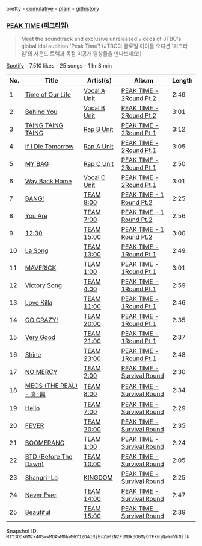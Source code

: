 pretty - [cumulative](/playlists/cumulative/37i9dQZF1DWYjqIbceAHm0.md) - [plain](/playlists/plain/37i9dQZF1DWYjqIbceAHm0) - [githistory](https://github.githistory.xyz/mackorone/spotify-playlist-archive/blob/main/playlists/plain/37i9dQZF1DWYjqIbceAHm0)

### [PEAK TIME \(피크타임\)](https://open.spotify.com/playlist/37i9dQZF1DWYjqIbceAHm0)

> Meet the soundtrack and exclusive unreleased videos of JTBC's global idol audition 'Peak Time'! \(JTBC의 글로벌 아이돌 오디션 '피크타임'의 사운드 트랙과 독점 미공개 영상들을 만나보세요!\)

[Spotify](https://open.spotify.com/user/spotify) - 7,510 likes - 25 songs - 1 hr 8 min

| No. | Title | Artist(s) | Album | Length |
|---|---|---|---|---|
| 1 | [Time of Our Life](https://open.spotify.com/track/4lPq0t2yWlIpRuURifAdJi) | [Vocal A Unit](https://open.spotify.com/artist/3Dom1R1u7Jbn8VSuiFDjx6) | [PEAK TIME \- 2Round <Union match>Pt.2](https://open.spotify.com/album/3uTbsS82hqYxpmf0dAWTLY) | 2:49 |
| 2 | [Behind You](https://open.spotify.com/track/4mctihpby0FE4YlG26eFgc) | [Vocal B Unit](https://open.spotify.com/artist/33X2dzv4Dv0qTVYSaYoJVS) | [PEAK TIME \- 2Round <Union match>Pt.2](https://open.spotify.com/album/3uTbsS82hqYxpmf0dAWTLY) | 3:01 |
| 3 | [TAING TAING TAING](https://open.spotify.com/track/3VdYMqC6R6gGm2diiEOUTd) | [Rap B Unit](https://open.spotify.com/artist/1psbejooT9jqUKUcXdCkWb) | [PEAK TIME \- 2Round <Union match> Pt.1](https://open.spotify.com/album/4TSFzktISNsCCWURiE7MKc) | 3:12 |
| 4 | [If I Die Tomorrow](https://open.spotify.com/track/61v4FdBRkYwnr7PZFZOcOu) | [Rap A Unit](https://open.spotify.com/artist/0ym3Wo2fqvcQipQZRxu8aK) | [PEAK TIME \- 2Round <Union match> Pt.1](https://open.spotify.com/album/4TSFzktISNsCCWURiE7MKc) | 3:05 |
| 5 | [MY BAG](https://open.spotify.com/track/6EU8cfmj4s9kyub1NxkMIH) | [Rap C Unit](https://open.spotify.com/artist/6ylpnfNVf228vO79ZUI3rk) | [PEAK TIME \- 2Round <Union match> Pt.1](https://open.spotify.com/album/4TSFzktISNsCCWURiE7MKc) | 2:50 |
| 6 | [Way Back Home](https://open.spotify.com/track/03gv7SwS0qm9dCfuuKgBYv) | [Vocal C Unit](https://open.spotify.com/artist/08CajDfHSx3HVYfOxteGSX) | [PEAK TIME \- 2Round <Union match> Pt.1](https://open.spotify.com/album/4TSFzktISNsCCWURiE7MKc) | 3:01 |
| 7 | [BANG!](https://open.spotify.com/track/2jdI7mFoybIVPo4ALN7w63) | [TEAM 8:00](https://open.spotify.com/artist/18dzwxwxMH7ZUrW6ILGFRc) | [PEAK TIME \- 1 Round <Rival match> Pt.2](https://open.spotify.com/album/6ccuc2PTwaIdohch6Cam0K) | 2:25 |
| 8 | [You Are](https://open.spotify.com/track/7Eqlekbk5iiYs6DHwheKjk) | [TEAM 7:00](https://open.spotify.com/artist/2UFo4oEsxKVnhEGgVon9hS) | [PEAK TIME \- 1 Round <Rival match> Pt.2](https://open.spotify.com/album/6ccuc2PTwaIdohch6Cam0K) | 2:56 |
| 9 | [12:30](https://open.spotify.com/track/1zWHJqSRlyXOIpxmvhLKhF) | [TEAM 15:00](https://open.spotify.com/artist/44qUs2UwzLHgKPkC8rsSdn) | [PEAK TIME \- 1 Round <Rival match> Pt.2](https://open.spotify.com/album/6ccuc2PTwaIdohch6Cam0K) | 3:00 |
| 10 | [La Song](https://open.spotify.com/track/5Sgu2I18iq4Ubva69D8uz4) | [TEAM 13:00](https://open.spotify.com/artist/0MqblgPfwzTJ4xLiHdERfR) | [PEAK TIME \- 1Round <Rival match>Pt.1](https://open.spotify.com/album/2vKJbVuTNtuPoR8iY323dB) | 2:49 |
| 11 | [MAVERICK](https://open.spotify.com/track/4Nzq4HQhbvTq5sC5ooBF2k) | [TEAM 1:00](https://open.spotify.com/artist/3kvzKuX7plRFwpdq5uTNGx) | [PEAK TIME \- 1Round <Rival match>Pt.1](https://open.spotify.com/album/2vKJbVuTNtuPoR8iY323dB) | 3:01 |
| 12 | [Victory Song](https://open.spotify.com/track/4ljZRhdhJhAMLCS2BNuakN) | [TEAM 4:00](https://open.spotify.com/artist/43IAe1WtPCxgYCaRSmuP3U) | [PEAK TIME \- 1Round <Rival match>Pt.1](https://open.spotify.com/album/2vKJbVuTNtuPoR8iY323dB) | 2:59 |
| 13 | [Love Killa](https://open.spotify.com/track/0mOyMG1lzvVoWFaUFtSfsH) | [TEAM 11:00](https://open.spotify.com/artist/2XUF60AnnDlkWIMybExYsc) | [PEAK TIME \- 1Round <Rival match>Pt.1](https://open.spotify.com/album/2vKJbVuTNtuPoR8iY323dB) | 2:46 |
| 14 | [GO CRAZY!](https://open.spotify.com/track/5sTmNrQOtnMTNlne4izk8z) | [TEAM 20:00](https://open.spotify.com/artist/27N5dZt4aw2s3RDCaV5XWf) | [PEAK TIME \- 1Round <Rival match>Pt.1](https://open.spotify.com/album/2vKJbVuTNtuPoR8iY323dB) | 2:35 |
| 15 | [Very Good](https://open.spotify.com/track/7JczxlJf6JYDQ8I0W02M0X) | [TEAM 21:00](https://open.spotify.com/artist/6QyGUa0TOtPvRpgXZl3kj5) | [PEAK TIME \- 1Round <Rival match>Pt.1](https://open.spotify.com/album/2vKJbVuTNtuPoR8iY323dB) | 2:37 |
| 16 | [Shine](https://open.spotify.com/track/6LA7jsaedQXehK60jarEuu) | [TEAM 23:00](https://open.spotify.com/artist/3MkfOOCUo4pqJzdZv6YzrN) | [PEAK TIME \- 1Round <Rival match>Pt.1](https://open.spotify.com/album/2vKJbVuTNtuPoR8iY323dB) | 2:48 |
| 17 | [NO MERCY](https://open.spotify.com/track/0UMtPtJ6SSKbbiYmc8XwKa) | [TEAM 2:00](https://open.spotify.com/artist/3BuAOZOiI0qWb5YfG62nxi) | [PEAK TIME \- Survival Round](https://open.spotify.com/album/67ty9JxnL34dc5TZdAAsqt) | 2:30 |
| 18 | [MEOS \(THE REAL\) \- 흥: 興](https://open.spotify.com/track/38UMVwxbkrn2rD9f06d4ws) | [TEAM 8:00](https://open.spotify.com/artist/18dzwxwxMH7ZUrW6ILGFRc) | [PEAK TIME \- Survival Round](https://open.spotify.com/album/67ty9JxnL34dc5TZdAAsqt) | 2:34 |
| 19 | [Hello](https://open.spotify.com/track/7tdDHP7ZyOjbTQuizyHI1c) | [TEAM 7:00](https://open.spotify.com/artist/2UFo4oEsxKVnhEGgVon9hS) | [PEAK TIME \- Survival Round](https://open.spotify.com/album/67ty9JxnL34dc5TZdAAsqt) | 2:29 |
| 20 | [FEVER](https://open.spotify.com/track/3hTZba78tfUUkLmqznISeP) | [TEAM 20:00](https://open.spotify.com/artist/27N5dZt4aw2s3RDCaV5XWf) | [PEAK TIME \- Survival Round](https://open.spotify.com/album/67ty9JxnL34dc5TZdAAsqt) | 2:35 |
| 21 | [BOOMERANG](https://open.spotify.com/track/2RzArAk9SebsfvGsDYqIbH) | [TEAM 1:00](https://open.spotify.com/artist/3kvzKuX7plRFwpdq5uTNGx) | [PEAK TIME \- Survival Round](https://open.spotify.com/album/67ty9JxnL34dc5TZdAAsqt) | 2:24 |
| 22 | [BTD \(Before The Dawn\)](https://open.spotify.com/track/3ne82NJ7MhkoxtbjDGhsnS) | [TEAM 10:00](https://open.spotify.com/artist/6NdafHpJaUBRRSjQukavNJ) | [PEAK TIME \- Survival Round](https://open.spotify.com/album/67ty9JxnL34dc5TZdAAsqt) | 2:05 |
| 23 | [Shangri\-La](https://open.spotify.com/track/4eGfwECVEMiEJYlLwAQzzu) | [KINGDOM](https://open.spotify.com/artist/6bYUblIvqIJ0smCP0EWogn) | [PEAK TIME \- Survival Round](https://open.spotify.com/album/67ty9JxnL34dc5TZdAAsqt) | 2:25 |
| 24 | [Never Ever](https://open.spotify.com/track/54yalx0ONuGj0mMyBNZxhm) | [TEAM 14:00](https://open.spotify.com/artist/2a48RPt8sy9kUQx54MPTd1) | [PEAK TIME \- Survival Round](https://open.spotify.com/album/67ty9JxnL34dc5TZdAAsqt) | 2:47 |
| 25 | [Beautiful](https://open.spotify.com/track/3oTqTIaSQw1A7pPabZLwtw) | [TEAM 15:00](https://open.spotify.com/artist/44qUs2UwzLHgKPkC8rsSdn) | [PEAK TIME \- Survival Round](https://open.spotify.com/album/67ty9JxnL34dc5TZdAAsqt) | 2:39 |

Snapshot ID: `MTY3ODk0Mzk4OSwwMDAwMDAwMGY1ZDA1NjExZmMzN2FlMDk3OGMyOTFkNjQwYmVkNzlk`
